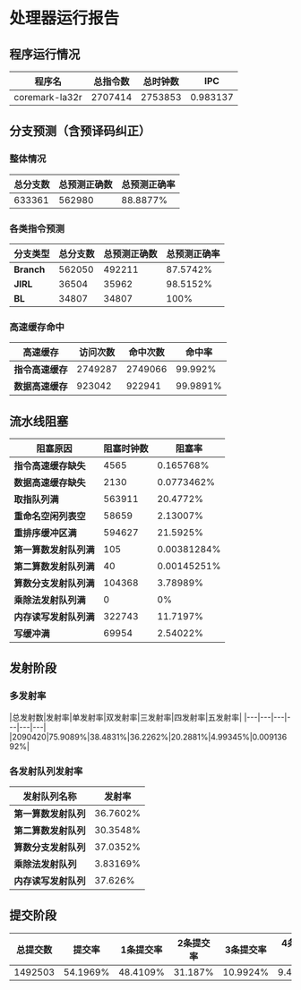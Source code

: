 # 处理器运行报告
## 程序运行情况
|程序名|总指令数|总时钟数|IPC|
|---|---|---|---|
|coremark-la32r|2707414|2753853|0.983137|

## 分支预测（含预译码纠正）
### 整体情况
|总分支数|总预测正确数|总预测正确率|
|---|---|---|
|633361|562980|88.8877%|

### 各类指令预测
|分支类型|总分支数|总预测正确数|总预测正确率|
|---|---|---|---|
|**Branch**| 562050 | 492211 | 87.5742%|
|**JIRL**| 36504 | 35962 | 98.5152%|
|**BL**| 34807 | 34807 | 100%|

### 高速缓存命中
|高速缓存|访问次数|命中次数|命中率|
|---|---|---|---|
|**指令高速缓存**| 2749287 | 2749066 | 99.992%|
|**数据高速缓存**| 923042 | 922941 | 99.9891%|
## 流水线阻塞
|阻塞原因|阻塞时钟数|阻塞率|
|---|---|---|
|**指令高速缓存缺失**| 4565 | 0.165768%|
|**数据高速缓存缺失**| 2130 | 0.0773462%|
|**取指队列满**| 563911 | 20.4772%|
|**重命名空闲列表空**|58659 | 2.13007%|
|**重排序缓冲区满**|594627 | 21.5925%|
|**第一算数发射队列满**|105 | 0.00381284%|
|**第二算数发射队列满**|40 | 0.00145251%|
|**算数分支发射队列满**|104368 | 3.78989%|
|**乘除法发射队列满**|0 | 0%|
|**内存读写发射队列满**|322743 | 11.7197%|
|**写缓冲满**|69954 | 2.54022%|

## 发射阶段
### 多发射率
|总发射数|发射率|单发射率|双发射率|三发射率|四发射率|五发射率|
|---|---|---|---|---|---|
|2090420|75.9089%|38.4831%|36.2262%|20.2881%|4.99345%|0.00913692%|

### 各发射队列发射率
|发射队列名称|发射率|
|---|---|
|**第一算数发射队列**|36.7602%|
|**第二算数发射队列**|30.3548%|
|**算数分支发射队列**|37.0352%|
|**乘除法发射队列**|3.83169%|
|**内存读写发射队列**|37.626%|

## 提交阶段
|总提交数|提交率|1条提交率|2条提交率|3条提交率|4条提交率|
|---|---|---|---|---|---|
|1492503|54.1969%|48.4109%|31.187%|10.9924%|9.4097%|
